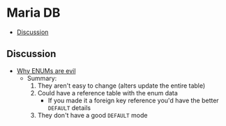 # Maria DB

<!-- TOC depthFrom:2 -->

- [Discussion](#discussion)

<!-- /TOC -->

## Discussion

- [Why ENUMs are evil](http://komlenic.com/244/8-reasons-why-mysqls-enum-data-type-is-evil/)
    - Summary:
        1. They aren't easy to change (alters update the entire table)
        1. Could have a reference table with the enum data
            - If you made it a foreign key reference you'd have the better `DEFAULT` details
        1. They don't have a good `DEFAULT` mode
